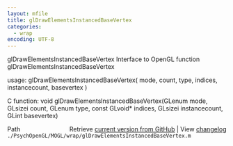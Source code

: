 ```yaml
---
layout: mfile
title: glDrawElementsInstancedBaseVertex
categories:
  - wrap
encoding: UTF-8
---
```


glDrawElementsInstancedBaseVertex  Interface to OpenGL function glDrawElementsInstancedBaseVertex  

usage:  glDrawElementsInstancedBaseVertex( mode, count, type, indices, instancecount, basevertex )  

C function:  void glDrawElementsInstancedBaseVertex(GLenum mode, GLsizei count, GLenum type, const GLvoid\* indices, GLsizei instancecount, GLint basevertex)  


<div class="code_header" style="text-align:right;">
  <span style="float:left;">Path&nbsp;&nbsp;</span> <span class="counter">Retrieve <a href=
  "https://raw.github.com/Psychtoolbox-3/Psychtoolbox-3/beta/./PsychOpenGL/MOGL/wrap/glDrawElementsInstancedBaseVertex.m">current version from GitHub</a> | View <a href=
  "https://github.com/Psychtoolbox-3/Psychtoolbox-3/commits/beta/./PsychOpenGL/MOGL/wrap/glDrawElementsInstancedBaseVertex.m">changelog</a></span>
</div>
<div class="code">
  <code>./PsychOpenGL/MOGL/wrap/glDrawElementsInstancedBaseVertex.m</code>
</div>
